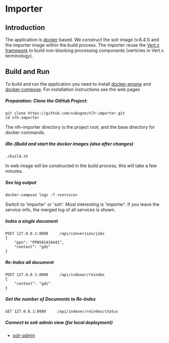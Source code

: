 # Importer
## Introduction

The application is [docker](https://www.docker.com) based. We construct the solr image (v.6.4.1) and the importer image within the build process. The importer reuse the [Vert.x framework](http://vertx.io) to build non-blocking processing components (verticles in Vert.x terminology).


## Build and Run
To build and run the application you need to install [docker-engine](https://docs.docker.com/engine/installation/) and [docker-compose](https://github.com/docker/compose). For installation instructions see the web pages 

##### Preparation: Clone the GitHub Project:


```
git clone https://github.com/subugoe/nlh-importer.git
cd nlh-importer
```

The nlh-importer directory is the project root, and the base directory for docker commands. 


##### (Re-)Build and start the docker images (also after changes)

```
./build.sh
```
 
In web image will be constructed in the build process, this will take a few minutes.


##### See log output

```
docker-compose logs -f <service>
```

Switch <service> to 'importer' or 'solr'. Most interesting is 'importer'. If you leave the service-info, the merged log of all services is shown. 


##### Index a single document

```
POST 127.0.0.1:8080     /api/conversion/jobs
{
	"ppn": "PPN591416441",
	"context": "gdz"
}
```

##### Re-Index all document 

```
POST 127.0.0.1:8080     /api/indexer/reindex
{
	"context": "gdz"
}
```

##### Get the number of Documents to Re-Index 

```
GET 127.0.0.1:8080     /api/indexer/reindex/status
```

##### Connect to solr admin view (for local deployment)
 
* [solr-admin](http://0.0.0.0:8443/)


